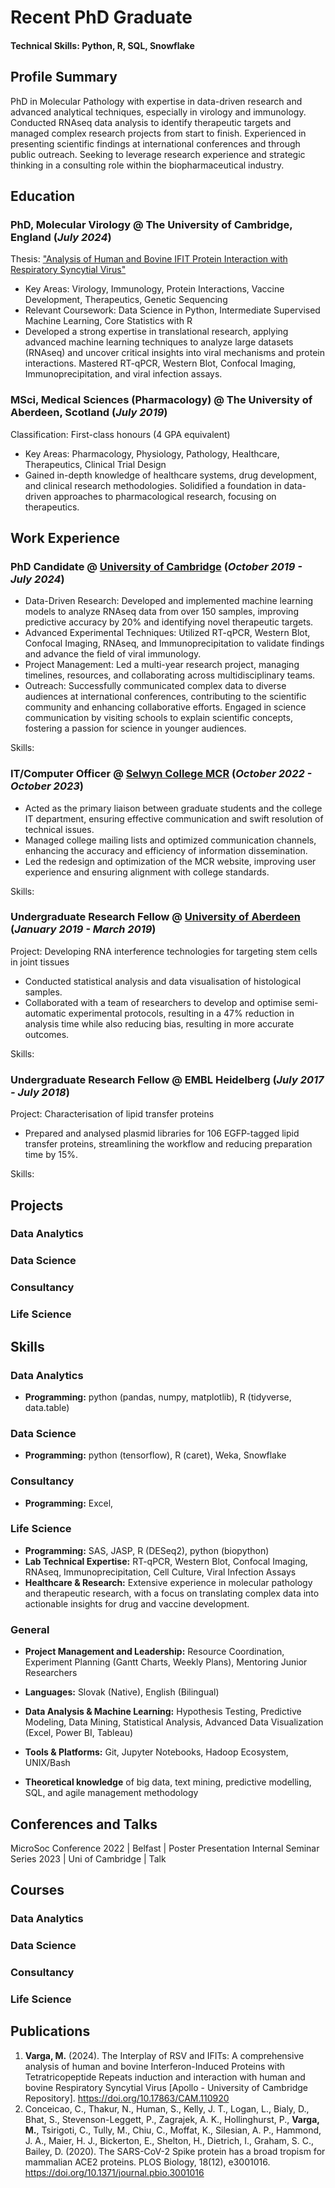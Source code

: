 # Recent PhD Graduate

#### Technical Skills: Python, R, SQL, Snowflake

## Profile Summary
PhD in Molecular Pathology with expertise in data-driven research and advanced analytical techniques, especially in virology and immunology. Conducted RNAseq data analysis to identify therapeutic targets and managed complex research projects from start to finish. Experienced in presenting scientific findings at international conferences and through public outreach. Seeking to leverage research experience and strategic thinking in a consulting role within the biopharmaceutical industry.

## Education
### PhD, Molecular Virology @ The University of Cambridge, England (_July 2024_)
Thesis: ["Analysis of Human and Bovine IFIT Protein Interaction with Respiratory Syncytial Virus"](https://doi.org/10.17863/CAM.110920)
- Key Areas: Virology, Immunology, Protein Interactions, Vaccine Development, Therapeutics, Genetic Sequencing
- Relevant Coursework: Data Science in Python, Intermediate Supervised Machine Learning, Core Statistics with R
- Developed a strong expertise in translational research, applying advanced machine learning techniques to analyze large datasets (RNAseq) and uncover critical insights into viral mechanisms and protein interactions. Mastered RT-qPCR, Western Blot, Confocal Imaging, Immunoprecipitation, and viral infection assays.

### MSci, Medical Sciences (Pharmacology) @ The University of Aberdeen, Scotland (_July 2019_)
Classification: First-class honours (4 GPA equivalent)
- Key Areas: Pharmacology, Physiology, Pathology, Healthcare, Therapeutics, Clinical Trial Design
- Gained in-depth knowledge of healthcare systems, drug development, and clinical research methodologies. Solidified a foundation in data-driven approaches to pharmacological research, focusing on therapeutics.


## Work Experience
### PhD Candidate @ [University of Cambridge](https://www.path.cam.ac.uk/directory/ian-brierley) (_October 2019 - July 2024_)
-	Data-Driven Research: Developed and implemented machine learning models to analyze RNAseq data from over 150 samples, improving predictive accuracy by 20% and identifying novel therapeutic targets.
-	Advanced Experimental Techniques: Utilized RT-qPCR, Western Blot, Confocal Imaging, RNAseq, and Immunoprecipitation to validate findings and advance the field of viral immunology.
-	Project Management: Led a multi-year research project, managing timelines, resources, and collaborating across multidisciplinary teams.
-	Outreach: Successfully communicated complex data to diverse audiences at international conferences, contributing to the scientific community and enhancing collaborative efforts. Engaged in science communication by visiting schools to explain scientific concepts, fostering a passion for science in younger audiences.

Skills: 

### IT/Computer Officer @ [Selwyn College MCR](http://www-mcr.sel.cam.ac.uk/) (_October 2022 - October 2023_)
-	Acted as the primary liaison between graduate students and the college IT department, ensuring effective communication and swift resolution of technical issues.
-	Managed college mailing lists and optimized communication channels, enhancing the accuracy and efficiency of information dissemination.
-	Led the redesign and optimization of the MCR website, improving user experience and ensuring alignment with college standards.

Skills: 

### Undergraduate Research Fellow @ [University of Aberdeen](https://www.abdn.ac.uk/people/c.debari#research) (_January 2019 - March 2019_)
Project: Developing RNA interference technologies for targeting stem cells in joint tissues
-	Conducted statistical analysis and data visualisation of histological samples.
-	Collaborated with a team of researchers to develop and optimise semi-automatic experimental protocols, resulting in a 47% reduction in analysis time while also reducing bias, resulting in more accurate outcomes.

Skills: 

### Undergraduate Research Fellow @ EMBL Heidelberg (_July 2017 - July 2018_)
Project: Characterisation of lipid transfer proteins
-	Prepared and analysed plasmid libraries for 106 EGFP-tagged lipid transfer proteins, streamlining the workflow and reducing preparation time by 15%.

Skills: 

## Projects
### Data Analytics


### Data Science


### Consultancy


### Life Science


## Skills
### Data Analytics
- **Programming:** python (pandas, numpy, matplotlib), R (tidyverse, data.table)

### Data Science
- **Programming:** python (tensorflow), R (caret), Weka, Snowflake

### Consultancy
- **Programming:** Excel, 

### Life Science
- **Programming:** SAS, JASP, R (DESeq2), python (biopython)
- **Lab Technical Expertise:** RT-qPCR, Western Blot, Confocal Imaging, RNAseq, Immunoprecipitation, Cell Culture, Viral Infection Assays
- **Healthcare & Research:** Extensive experience in molecular pathology and therapeutic research, with a focus on translating complex data into actionable insights for drug and vaccine development.

### General
- **Project Management and Leadership:** Resource Coordination, Experiment Planning (Gantt Charts, Weekly Plans), Mentoring Junior Researchers
- **Languages:** Slovak (Native), English (Bilingual)

-	**Data Analysis & Machine Learning:** Hypothesis Testing, Predictive Modeling, Data Mining, Statistical Analysis, Advanced Data Visualization (Excel, Power BI, Tableau)
-	**Tools & Platforms:** Git, Jupyter Notebooks, Hadoop Ecosystem, UNIX/Bash
-	**Theoretical knowledge** of big data, text mining, predictive modelling, SQL, and agile management methodology


## Conferences and Talks
MicroSoc Conference 2022 | Belfast | Poster Presentation
Internal Seminar Series 2023 | Uni of Cambridge | Talk

## Courses
### Data Analytics

### Data Science

### Consultancy

### Life Science

## Publications
1. **Varga, M.** (2024). The Interplay of RSV and IFITs: A comprehensive analysis of human and bovine Interferon-Induced Proteins with Tetratricopeptide Repeats induction and interaction with human and bovine Respiratory Syncytial Virus [Apollo - University of Cambridge Repository]. https://doi.org/10.17863/CAM.110920
2. Conceicao, C., Thakur, N., Human, S., Kelly, J. T., Logan, L., Bialy, D., Bhat, S., Stevenson-Leggett, P., Zagrajek, A. K., Hollinghurst, P., **Varga, M.**, Tsirigoti, C., Tully, M., Chiu, C., Moffat, K., Silesian, A. P., Hammond, J. A., Maier, H. J., Bickerton, E., Shelton, H., Dietrich, I., Graham, S. C., Bailey, D. (2020). The SARS-CoV-2 Spike protein has a broad tropism for mammalian ACE2 proteins. PLOS Biology, 18(12), e3001016. https://doi.org/10.1371/journal.pbio.3001016
